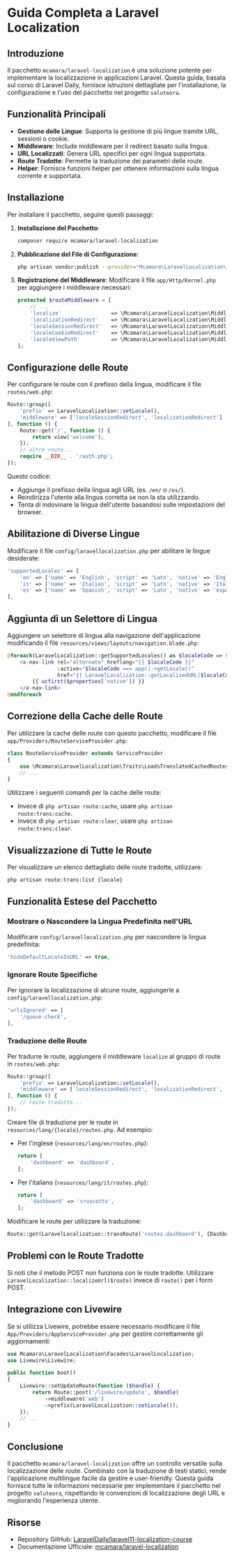 # Guida Completa a Laravel Localization

## Introduzione

Il pacchetto `mcamara/laravel-localization` è una soluzione potente per implementare la localizzazione in applicazioni Laravel. Questa guida, basata sul corso di Laravel Daily, fornisce istruzioni dettagliate per l'installazione, la configurazione e l'uso del pacchetto nel progetto `saluteora`.

## Funzionalità Principali

- **Gestione delle Lingue**: Supporta la gestione di più lingue tramite URL, sessioni o cookie.
- **Middleware**: Include middleware per il redirect basato sulla lingua.
- **URL Localizzati**: Genera URL specifici per ogni lingua supportata.
- **Route Tradotte**: Permette la traduzione dei parametri delle route.
- **Helper**: Fornisce funzioni helper per ottenere informazioni sulla lingua corrente e supportata.

## Installazione

Per installare il pacchetto, seguire questi passaggi:

1. **Installazione del Pacchetto**:
   ```bash
   composer require mcamara/laravel-localization
   ```

2. **Pubblicazione del File di Configurazione**:
   ```bash
   php artisan vendor:publish --provider="Mcamara\LaravelLocalization\LaravelLocalizationServiceProvider"
   ```

3. **Registrazione del Middleware**:
   Modificare il file `app/Http/Kernel.php` per aggiungere i middleware necessari:
   ```php
   protected $routeMiddleware = [
       // ...
       'localize'                => \Mcamara\LaravelLocalization\Middleware\LaravelLocalizationRoutes::class,
       'localizationRedirect'    => \Mcamara\LaravelLocalization\Middleware\LaravelLocalizationRedirectFilter::class,
       'localeSessionRedirect'   => \Mcamara\LaravelLocalization\Middleware\LocaleSessionRedirect::class,
       'localeCookieRedirect'    => \Mcamara\LaravelLocalization\Middleware\LocaleCookieRedirect::class,
       'localeViewPath'          => \Mcamara\LaravelLocalization\Middleware\LaravelLocalizationViewPath::class
   ];
   ```

## Configurazione delle Route

Per configurare le route con il prefisso della lingua, modificare il file `routes/web.php`:

```php
Route::group([
    'prefix' => LaravelLocalization::setLocale(),
    'middleware' => ['localeSessionRedirect', 'localizationRedirect']
], function () {
    Route::get('/', function () {
        return view('welcome');
    });
    // altre route...
    require __DIR__ . '/auth.php';
});
```

Questo codice:
- Aggiunge il prefisso della lingua agli URL (es. `/en/` o `/es/`).
- Reindirizza l'utente alla lingua corretta se non la sta utilizzando.
- Tenta di indovinare la lingua dell'utente basandosi sulle impostazioni del browser.

## Abilitazione di Diverse Lingue

Modificare il file `config/laravellocalization.php` per abilitare le lingue desiderate:

```php
'supportedLocales' => [
    'en' => ['name' => 'English', 'script' => 'Latn', 'native' => 'English', 'regional' => 'en_GB'],
    'it' => ['name' => 'Italian', 'script' => 'Latn', 'native' => 'Italiano', 'regional' => 'it_IT'],
    'es' => ['name' => 'Spanish', 'script' => 'Latn', 'native' => 'español', 'regional' => 'es_ES'],
],
```

## Aggiunta di un Selettore di Lingua

Aggiungere un selettore di lingua alla navigazione dell'applicazione modificando il file `resources/views/layouts/navigation.blade.php`:

```php
@foreach(LaravelLocalization::getSupportedLocales() as $localeCode => $properties)
    <x-nav-link rel="alternate" hreflang="{{ $localeCode }}"
                :active="$localeCode === app()->getLocale()"
                href="{{ LaravelLocalization::getLocalizedURL($localeCode, null, [], true) }}">
        {{ ucfirst($properties['native']) }}
    </x-nav-link>
@endforeach
```

## Correzione della Cache delle Route

Per utilizzare la cache delle route con questo pacchetto, modificare il file `app/Providers/RouteServiceProvider.php`:

```php
class RouteServiceProvider extends ServiceProvider
{
    use \Mcamara\LaravelLocalization\Traits\LoadsTranslatedCachedRoutes;
    // ...
}
```

Utilizzare i seguenti comandi per la cache delle route:
- Invece di `php artisan route:cache`, usare `php artisan route:trans:cache`.
- Invece di `php artisan route:clear`, usare `php artisan route:trans:clear`.

## Visualizzazione di Tutte le Route

Per visualizzare un elenco dettagliato delle route tradotte, utilizzare:
```bash
php artisan route:trans:list {locale}
```

## Funzionalità Estese del Pacchetto

### Mostrare o Nascondere la Lingua Predefinita nell'URL

Modificare `config/laravellocalization.php` per nascondere la lingua predefinita:

```php
'hideDefaultLocaleInURL' => true,
```

### Ignorare Route Specifiche

Per ignorare la localizzazione di alcune route, aggiungerle a `config/laravellocalization.php`:

```php
'urlsIgnored' => [
    '/queue-check',
],
```

### Traduzione delle Route

Per tradurre le route, aggiungere il middleware `localize` al gruppo di route in `routes/web.php`:

```php
Route::group([
    'prefix' => LaravelLocalization::setLocale(),
    'middleware' => ['localeSessionRedirect', 'localizationRedirect', 'localize']
], function () {
    // route tradotte...
});
```

Creare file di traduzione per le route in `resources/lang/{locale}/routes.php`. Ad esempio:

- Per l'inglese (`resources/lang/en/routes.php`):
  ```php
  return [
      'dashboard' => 'dashboard',
  ];
  ```

- Per l'italiano (`resources/lang/it/routes.php`):
  ```php
  return [
      'dashboard' => 'cruscotto',
  ];
  ```

Modificare le route per utilizzare la traduzione:

```php
Route::get(LaravelLocalization::transRoute('routes.dashboard'), [DashboardController::class, 'index'])->middleware(['auth', 'verified'])->name('dashboard');
```

## Problemi con le Route Tradotte

Si noti che il metodo POST non funziona con le route tradotte. Utilizzare `LaravelLocalization::localizeUrl($route)` invece di `route()` per i form POST.

## Integrazione con Livewire

Se si utilizza Livewire, potrebbe essere necessario modificare il file `App/Providers/AppServiceProvider.php` per gestire correttamente gli aggiornamenti:

```php
use Mcamara\LaravelLocalization\Facades\LaravelLocalization;
use Livewire\Livewire;

public function boot()
{
    Livewire::setUpdateRoute(function ($handle) {
        return Route::post('/livewire/update', $handle)
            ->middleware('web')
            ->prefix(LaravelLocalization::setLocale());
    });
    // ...
}
```

## Conclusione

Il pacchetto `mcamara/laravel-localization` offre un controllo versatile sulla localizzazione delle route. Combinato con la traduzione di testi statici, rende l'applicazione multilingue facile da gestire e user-friendly. Questa guida fornisce tutte le informazioni necessarie per implementare il pacchetto nel progetto `saluteora`, rispettando le convenzioni di localizzazione degli URL e migliorando l'esperienza utente.

## Risorse

- Repository GitHub: [LaravelDaily/laravel11-localization-course](https://github.com/LaravelDaily/laravel11-localization-course/tree/lesson/packages/mcamara-laravel-localization)
- Documentazione Ufficiale: [mcamara/laravel-localization](https://github.com/mcamara/laravel-localization)
